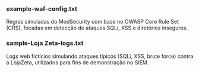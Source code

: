 ### example-waf-config.txt

Regras simuladas do ModSecurity com base no OWASP Core Rule Set (CRS), focadas em detecção de ataques SQLi, XSS e diretórios inseguros.

### sample-Loja Zeta-logs.txt

Logs web fictícios simulando ataques típicos (SQLi, XSS, brute force) contra a LojaZeta, utilizados para fins de demonstração no SIEM.
